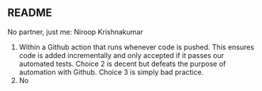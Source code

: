 ## README
No partner, just me: Niroop Krishnakumar

1. Within a Github action that runs whenever code is pushed. This ensures code is added incrementally and only accepted if it passes our automated tests. Choice 2 is decent but defeats the purpose of automation with Github. Choice 3 is simply bad practice.
2. No







